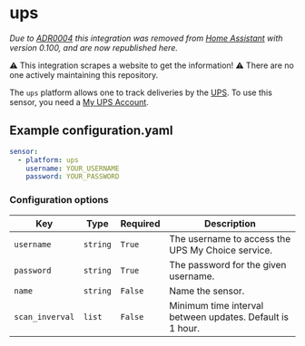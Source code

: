 # ups

_Due to [ADR0004](https://github.com/home-assistant/architecture/blob/master/adr/0004-webscraping.md) this integration was removed from [Home Assistant](https://github.com/home-assistant/home-assistant/tree/0.99.0) with version 0.100, and are now republished here._

⚠️ This integration scrapes a website to get the information!
⚠️ There are no one actively maintaining this repository.

The `ups` platform allows one to track deliveries by the [UPS](https://www.ups.com/). To use this sensor, you need a [My UPS Account](https://www.ups.com/mychoice).

## Example configuration.yaml

```yaml
sensor:
  - platform: ups
    username: YOUR_USERNAME
    password: YOUR_PASSWORD
```

### Configuration options

Key | Type | Required | Description
-- | -- | -- | --
`username` | `string` | `True` | The username to access the UPS My Choice service.
`password` | `string` | `True` | The password for the given username.
`name` | `string` | `False` | Name the sensor.
`scan_inverval` | `list` | `False` | Minimum time interval between updates. Default is 1 hour.
